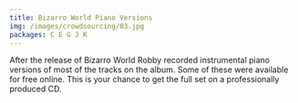 ```yaml
---
title: Bizarro World Piano Versions
img: /images/crowdsourcing/03.jpg
packages: C E G J K
--- 
```


<p>After the release of Bizarro World Robby recorded instrumental piano versions of most of the tracks on the album. Some of these were available for free online. This is your chance to get the full set on a 
	professionally produced CD.</p>